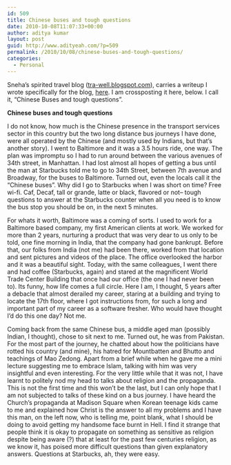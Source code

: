 ```yaml
---
id: 509
title: Chinese buses and tough questions
date: 2010-10-08T11:07:33+00:00
author: aditya kumar
layout: post
guid: http://www.adityeah.com/?p=509
permalink: /2010/10/08/chinese-buses-and-tough-questions/
categories:
  - Personal
---
```

Sneha&#8217;s spirited travel blog ([tra-well.blogspot.com](http://tra-well.blogspot.com)), carries a writeup I wrote specifically for the blog, [here](http://tra-well.blogspot.com/2010/09/feeling-potpourri-of-cultures.html). I am crossposting it here, below. I call it, &#8220;Chinese Buses and tough questions&#8221;.

**Chinese buses and tough questions**

I do not know, how much is the Chinese presence in the transport services sector in this country but the two long distance bus journeys I have done, were all operated by the Chinese (and mostly used by Indians, but that&#8217;s another story). I went to Baltimore and it was a 3.5 hours ride, one way. The plan was impromptu so I had to run around between the various avenues of 34th street, in Manhattan. I had lost almost all hopes of getting a bus until the man at Starbucks told me to go to 34th Street, between 7th avenue and Broadway, for the buses to Baltimore. Turned out, even the locals call it the &#8220;Chinese buses&#8221;. Why did I go to Starbucks when I was short on time? Free wi-fi. Caf, Decaf, tall or grande, latte or black, flavored or not&#8211; tough questions to answer at the Starbucks counter when all you need is to know the bus stop you should be on, in the next 5 minutes.

For whats it worth, Baltimore was a coming of sorts. I used to work for a Baltimore based company, my first American clients at work. We worked for more than 2 years, nurturing a product that was very dear to us only to be told, one fine morning in India, that the company had gone bankrupt. Before that, our folks from India (not me) had been there, worked from that location and sent pictures and videos of the place. The office overlooked the harbor and it was a beautiful sight. Today, with the same colleagues, I went there and had coffee (Starbucks, again) and stared at the magnificent World Trade Center Building that once had our office (the one I had never been to). Its funny, how life comes a full circle. Here I am, I thought, 5 years after a debacle that almost derailed my career, staring at a building and trying to locate the 17th floor, where I got instructions from, for such a long and important part of my career as a software fresher. Who would have thought I&#8217;d do this one day? Not me.

Coming back from the same Chinese bus, a middle aged man (possibly Indian, I thought), chose to sit next to me. Turned out, he was from Pakistan. For the most part of the journey, he chatted about how the politicians have rotted his country (and mine), his hatred for Mountbatten and Bhutto and teachings of Mao Zedong. Apart from a brief while when he gave me a mini lecture suggesting me to embrace Islam, talking with him was very insightful and even interesting. For the very little while that it was not, I have learnt to politely nod my head to talks about religion and the propaganda. This is not the first time and this won&#8217;t be the last, but I can only hope that I am not subjected to talks of these kind on a bus journey. I have heard the Church&#8217;s propaganda at Madison Square when Korean teenage kids came to me and explained how Christ is the answer to all my problems and I have this man, on the left now, who is telling me, point blank, what I should be doing to avoid getting my handsome face burnt in Hell. I find it strange that people think it is okay to propagate on something as sensitive as religion despite being aware (?) that at least for the past few centuries religion, as we know it, has poised more difficult questions than given explanatory answers. Questions at Starbucks, ah, they were easy.